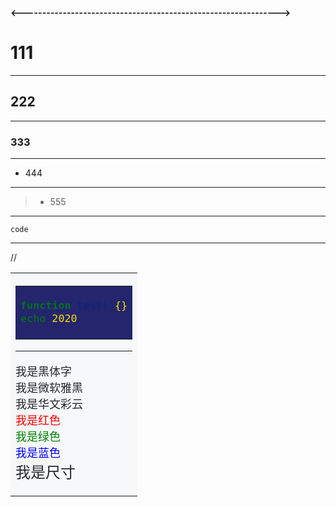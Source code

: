 **<--------------------------------------------------------------->**
# 111

****

## 222

****

### 333

****

- 444

****

> * 555

****

    code

****

//<table><tr><td bgcolor=#F6F8FA><font face="黑体" color=#24292E size=4>
<table><tr><td bgcolor=#24256C><font face="黑体" color=#FADD0B size=4>
    
```bash
function test(){}
echo 2020
```

</font></td></tr></table>

****


<font face="黑体">我是黑体字</font>  
<font face="微软雅黑">我是微软雅黑</font>  
<font face="STCAIYUN">我是华文彩云</font>  
<font color=red>我是红色</font>  
<font color=#008000>我是绿色</font>  
<font color=Blue>我是蓝色</font>  
<font size=5>我是尺寸</font>

